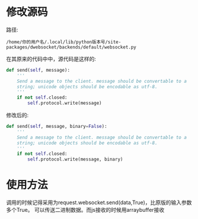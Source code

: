 # 修改源码

路径:

```shell
/home/你的用户名/.local/lib/python版本号/site-packages/dwebsocket/backends/default/websocket.py
```
在其原来的代码中中，源代码是这样的:

```python
def send(self, message):
    '''
    Send a message to the client. message should be convertable to a
    string; unicode objects should be encodable as utf-8.
    '''
    if not self.closed:
        self.protocol.write(message)
```
修改后的:

```python
def send(self, message, binary=False):
    '''
    Send a message to the client. message should be convertable to a
    string; unicode objects should be encodable as utf-8.
    '''
    if not self.closed:
        self.protocol.write(message, binary)
```
# 使用方法

调用的时候记得采用为request.websocket.send(data,True)，比原版的输入参数多个True。
可以传送二进制数据。而js接收的时候用arraybuffer接收